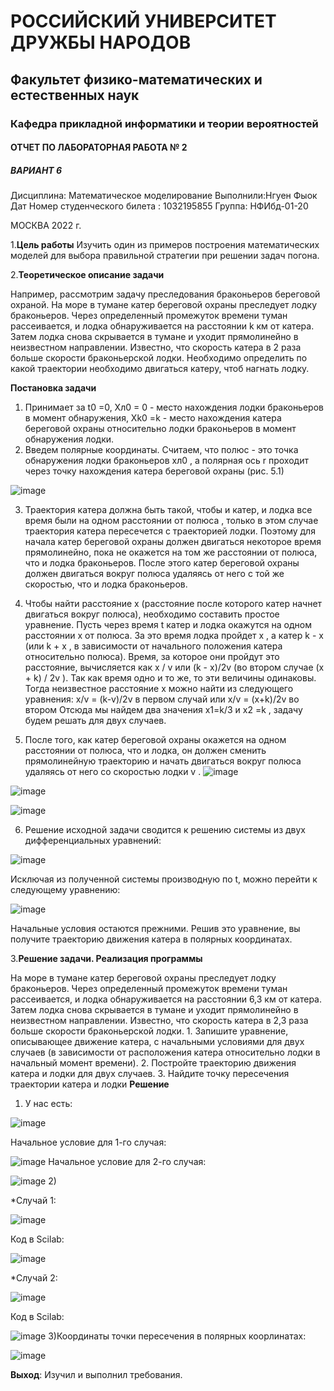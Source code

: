 # РОССИЙСКИЙ УНИВЕРСИТЕТ ДРУЖБЫ НАРОДОВ
## Факультет физико-математических и естественных наук
### Кафедра прикладной информатики и теории вероятностей
#### ОТЧЕТ ПО ЛАБОРАТОРНАЯ РАБОТА № 2
##### ВАРИАНТ 6
Дисциплина: Математическое моделирование
Выполнили:Нгуен Фыок Дат
Номер студенческого билета : 1032195855
Группа: НФИбд-01-20






МОСКВА
2022 г.


1.**Цель работы**
Изучить один из примеров построения математических моделей для выбора правильной стратегии при решении задач погона.

2.**Теоретическое описание задачи**

Например, рассмотрим задачу преследования браконьеров береговой охраной. На море в тумане катер береговой охраны преследует лодку браконьеров. Через определенный промежуток времени туман рассеивается, и лодка обнаруживается на расстоянии k км от катера. Затем лодка снова скрывается в тумане и уходит прямолинейно в неизвестном направлении. Известно, что скорость катера в 2 раза больше скорости браконьерской лодки. Необходимо определить по какой траектории необходимо двигаться катеру, чтоб нагнать лодку. 


**Постановка задачи**

1.	Принимает за t0 =0,  Хл0  = 0 - место нахождения лодки браконьеров в момент обнаружения, Хk0  =k - место нахождения катера береговой охраны относительно лодки браконьеров в момент обнаружения лодки.
2.	Введем полярные координаты. Считаем, что полюс - это точка обнаружения лодки браконьеров xл0 , а полярная ось r проходит через точку нахождения катера береговой охраны (рис. 5.1)
	
![image](https://user-images.githubusercontent.com/83130956/217951268-b6d7e176-297f-4764-abed-0141a820ab63.png)

3.	Траектория катера должна быть такой, чтобы и катер, и лодка все время были на одном расстоянии от полюса  , только в этом случае траектория катера пересечется с траекторией лодки.
Поэтому для начала катер береговой охраны должен двигаться некоторое время прямолинейно, пока не окажется на том же расстоянии от полюса, что и лодка браконьеров. После этого катер береговой охраны должен двигаться вокруг полюса удаляясь от него с той же скоростью, что и лодка браконьеров.

4.	Чтобы найти расстояние x   (расстояние после которого катер начнет
двигаться вокруг полюса), необходимо составить простое уравнение. Пусть через время t катер и лодка окажутся на одном расстоянии x от полюса. За это время лодка пройдет x , а катер k - x (или k + x , в зависимости от начального положения катера относительно полюса). Время, за которое они пройдут это расстояние, вычисляется как x / v или (k - x)/2v
(во втором случае (x + k) / 2v ). Так как время одно и то же, то эти величины одинаковы.
 Тогда неизвестное расстояние x можно найти из следующего уравнения:
    x/v = (k-v)/2v в первом случай или x/v = (x+k)/2v во втором
Отсюда мы найдем два значения   x1=k/3  и x2  =k , задачу будем решать для двух случаев.

5.	После того, как катер береговой охраны окажется на одном расстоянии от полюса, что и лодка, он должен сменить прямолинейную траекторию и начать двигаться вокруг полюса удаляясь от него со скоростью лодки v .
![image](https://user-images.githubusercontent.com/83130956/217952352-2ad6ea76-3c17-4123-b9d6-c4d91f61656f.png)

![image](https://user-images.githubusercontent.com/83130956/217952441-7de334f1-96e6-46df-b0e2-93f09aeaf517.png)

![image](https://user-images.githubusercontent.com/83130956/217952472-aaf412eb-3f4b-4945-a5d7-c826159563b2.png)

6. Решение	исходной	задачи	сводится	к	решению	системы	из	двух дифференциальных уравнений:

![image](https://user-images.githubusercontent.com/83130956/217952558-2f9b0ae7-d713-404d-b0ee-dcda4cb9b433.png)

Исключая из полученной системы производную по t, можно перейти к следующему уравнению:

![image](https://user-images.githubusercontent.com/83130956/217908677-9408c680-fd71-4ff7-b384-43500b403034.png)

Начальные условия остаются прежними. Решив это уравнение, вы получите траекторию движения катера в полярных координатах.

3.**Решение задачи. Реализация программы**

На море в тумане катер береговой охраны преследует лодку браконьеров. Через определенный промежуток времени туман рассеивается, и лодка обнаруживается на расстоянии 6,3 км от катера. Затем лодка снова скрывается в тумане и уходит прямолинейно в неизвестном направлении. Известно, что скорость катера в 2,3 раза больше скорости браконьерской лодки. 
    1. Запишите уравнение, описывающее движение катера, с начальными условиями для двух случаев (в зависимости от расположения катера относительно лодки в начальный момент времени). 
    2. Постройте траекторию движения катера и лодки для двух случаев. 
    3. Найдите точку пересечения траектории катера и лодки
**Решение**

1) У нас есть:

![image](https://user-images.githubusercontent.com/83130956/217908677-9408c680-fd71-4ff7-b384-43500b403034.png)

Начальное условие для 1-го случая:

![image](https://user-images.githubusercontent.com/83130956/217909132-dfef49fe-bc3f-41e8-ba50-3c05b060d9f6.png)
Начальное условие для 2-го случая:

![image](https://user-images.githubusercontent.com/83130956/217909282-908424ab-61a3-4098-a3ec-b06d52056fc6.png)
2) 

*Случай 1:

![image](https://user-images.githubusercontent.com/83130956/217909437-1b82fe79-4626-440f-919b-6a7722d567a0.png)

Код в Scilab:

![image](https://user-images.githubusercontent.com/83130956/217909524-5b7fabb2-0944-4704-9fcc-76ae4ad362aa.png)

*Случай 2:

![image](https://user-images.githubusercontent.com/83130956/217909598-5b6b9f44-e7ae-4e4c-bcc4-260a388beaad.png)

Код в Scilab:

![image](https://user-images.githubusercontent.com/83130956/217909674-204f211b-cee5-414f-8bed-802023216760.png)
3)Координаты точки пересечения в полярных коорлинатах:

![image](https://user-images.githubusercontent.com/83130956/217909975-092b2d2c-ad4b-4087-a25e-ef6d641f63a1.png)

**Выход**: Изучил и выполнил требования.